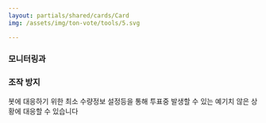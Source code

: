```yaml
---
layout: partials/shared/cards/Card
img: /assets/img/ton-vote/tools/5.svg

---
```



### 모니터링과
### 조작 방지

봇에 대응하기 위한 최소 수량정보 설정등을 통해 투표중 발생할 수 있는 예기치 않은 상황에 대응할 수 있습니다
